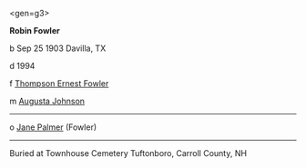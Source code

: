 <gen=g3>

<b>Robin Fowler</b>

b Sep 25 1903 Davilla, TX

d 1994

f [Thompson Ernest Fowler](../g4/thompson_ernest_fowler.md)

m [Augusta Johnson](../g4/augusta_johnson.md)

<hr>

o [Jane Palmer](../g3/jane_palmer.md) (Fowler)

<hr>

Buried at Townhouse Cemetery
Tuftonboro, Carroll County, NH
